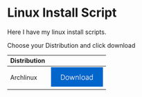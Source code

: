 # Linux Install Script

Here I have my linux install scripts.

Choose your Distribution and click download



| Distribution||
| ------------- |:------------------------------------------:|
| Archlinux     | [![download_now](./images/download_now.png)](./install/archlinux/install.sh) |
